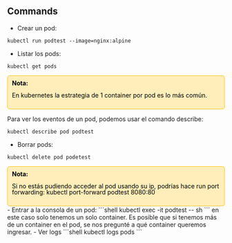 ## Commands
- Crear un pod:
```shel
kubectl run podtest --image=nginx:alpine
```
- Listar los pods:
```shell
kubectl get pods
```

<div style="background-color: #ffeeba; padding: 10px; border: 1px solid #ffc107; border-radius: 5px; line-height: 1.0;">  
    <strong><span style="color: black;">Nota:</span></strong>  
    <p><span style="color: black;">En kubernetes la estrategia de 1 container por pod es lo más común.</span></p>  
</div>

Para ver los eventos de un pod, podemos usar el comando describe:
```shell
kubectl describe pod podtest
``` 
- Borrar pods:
```shell
kubectl delete pod podetest
```

<div style="background-color: #ffeeba; padding: 10px; border: 1px solid #ffc107; border-radius: 5px; line-height: 1.0;">  
    <strong><span style="color: black;">Nota:</span></strong>  
    <p><span style="color: black;">Si no estás pudiendo acceder al pod usando su ip, podrías hace run port forwarding: kubectl port-forward podtest 8080:80</span></p>  
</div>
- Entrar a la consola de un pod:
```shell
kubectl exec -it podtest -- sh
```
en este caso solo tenemos un solo container. Es posible que si tenemos más de un container en el pod, se nos pregunté a qué container queremos ingresar.
- Ver logs
```shell
kubectl logs pods
```
